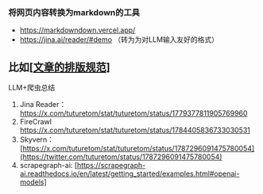 ### 将网页内容转换为markdown的工具

* https://markdowndown.vercel.app/ 
* https://jina.ai/reader/#demo （转为为对LLM输入友好的格式）

比如[[文章的排版规范](https://open.leancloud.cn/copywriting-style-guide/)]
-----
LLM+爬虫总结
1. Jina Reader：https://x.com/tuturetom/stat/tuturetom/status/1779377811905769960
2. FireCrawl https://x.com/tuturetom/stat/tuturetom/status/1784405836733030531
3. Skyvern：[https://x.com/tuturetom/stat/tuturetom/status/1787296091475780054](https://twitter.com/tuturetom/status/1787296091475780054)
4. scrapegraph-ai: [https://scrapegraph-ai.readthedocs.io/en/latest/getting_started/examples.html#openai-models]